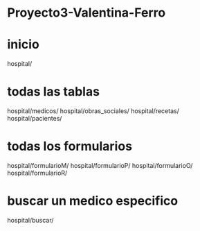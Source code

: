 # Proyecto3-Valentina-Ferro

# inicio
hospital/

# todas las tablas
hospital/medicos/
hospital/obras_sociales/
hospital/recetas/
hospital/pacientes/

# todas los formularios
hospital/formularioM/
hospital/formularioP/
hospital/formularioO/
hospital/formularioR/

# buscar un medico especifico
hospital/buscar/
